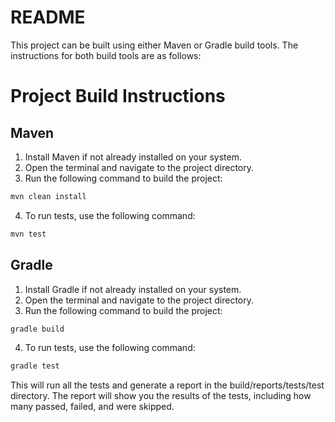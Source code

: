 # README

This project can be built using either Maven or Gradle build tools. The instructions for both build tools are as follows:

# Project Build Instructions

## Maven

1. Install Maven if not already installed on your system.
2. Open the terminal and navigate to the project directory.
3. Run the following command to build the project: 

```bash
mvn clean install
```

4. To run tests, use the following command:

```bash
mvn test
```

## Gradle

1. Install Gradle if not already installed on your system.
2. Open the terminal and navigate to the project directory.
3. Run the following command to build the project:

```bash
gradle build
```

4. To run tests, use the following command:

```bash
gradle test
```

This will run all the tests and generate a report in the build/reports/tests/test directory. 
The report will show you the results of the tests, including how many passed, failed, and were skipped.

